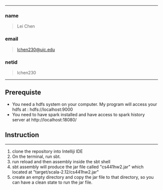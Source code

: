 

---
### name
>Lei Chen
### email
>lchen230@uic.edu

### netid
>lchen230
---


## Prerequiste

- You need a hdfs system on your computer. My program will access your hdfs at : hdfs://localhost:9000
- You need to have spark installed and have access to spark history server at http://localhost:18080/

## Instruction

---

1. clone the repository into Intelliji IDE
2. On the terminal, run sbt.
3. run reload and then assembly inside the sbt shell
4. sbt assembly will produce the jar file called "cs441hw2.jar" which located at "target/scala-2.12/cs441hw2.jar"
5. create an empty directory and copy the jar file to that directory, so you can have a clean state to run the jar file. 


